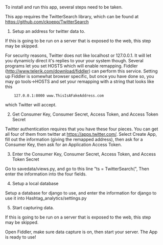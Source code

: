 To install and run this app, several steps need to be taken.

This app requires the TwitterSearch library, which can be found at https://github.com/ckoepp/TwitterSearch

1. Setup an address for twitter data to.

If this is going to be run on a server that is exposed to the web, this step may be skipped.

For security reasons, Twitter does not like localhost or 127.0.0.1. It will let you dynamicly direct it's replies to your
your system though. Several programs let you set HOSTS which will enable remapping. Fiddler
(http://www.telerik.com/download/fiddler) can perform this service. Setting up Fiddler is somewhat browser specific, but
once you have done so, you may go tools->HOSTS and set your remapping with a string that looks like this

        127.0.0.1:8000 www.ThisIsAFakeAddress.com

which Twitter will accept.

2. Get Consumer Key, Consumer Secret, Access Token, and Access Token Secret

Twitter authentication requires that you have these four pieces. You can get all four of them from twitter at
https://apps.twitter.com/. Select Create App, fill out the information (giving the remapped address), then ask for a
Consumer Key, then ask for an Application Access Token.

3. Enter the Consumer Key, Consumer Secret, Access Token, and Access Token Secret

Go to savedata/views.py, and go to this line "ts = TwitterSearch(", Then enter the information into the four fields.

4. Setup a local database

Setup a database for django to use, and enter the information for django to use it into Hashtag_analytics/settings.py

5. Start capturing data.

If this is going to be run on a server that is exposed to the web, this step may be skipped.

Open Fiddler, make sure data capture is on, then start your server. The App is ready to use!
